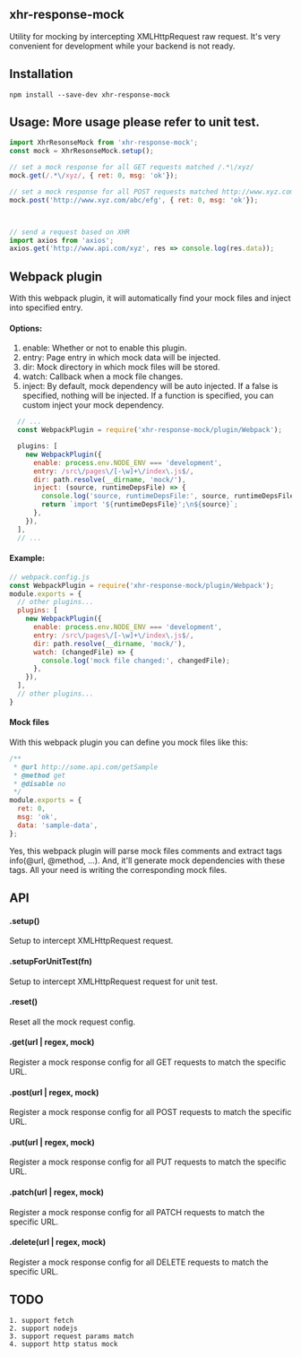 ## xhr-response-mock
Utility for mocking by intercepting XMLHttpRequest raw request.
It's very convenient for development while your backend is not ready.

## Installation
```
npm install --save-dev xhr-response-mock
```

## Usage: More usage please refer to unit test.
```javascript
import XhrResonseMock from 'xhr-response-mock';
const mock = XhrResonseMock.setup();

// set a mock response for all GET requests matched /.*\/xyz/
mock.get(/.*\/xyz/, { ret: 0, msg: 'ok'});

// set a mock response for all POST requests matched http://www.xyz.com/abc/efg
mock.post('http://www.xyz.com/abc/efg', { ret: 0, msg: 'ok'});



// send a request based on XHR
import axios from 'axios';
axios.get('http://www.api.com/xyz', res => console.log(res.data));
```

## Webpack plugin
With this webpack plugin, it will automatically find your mock files and inject into specified entry.

#### Options:
1. enable: Whether or not to enable this plugin.
2. entry: Page entry in which mock data will be injected.
3. dir: Mock directory in which mock files will be stored.
4. watch: Callback when a mock file changes.
5. inject: By default, mock dependency will be auto injected.
           If a false is specified, nothing will be injected.
           If a function is specified, you can custom inject your mock dependency.
```javascript
  // ...
  const WebpackPlugin = require('xhr-response-mock/plugin/Webpack');

  plugins: [
    new WebpackPlugin({
      enable: process.env.NODE_ENV === 'development',
      entry: /src\/pages\/[-\w]+\/index\.js$/,
      dir: path.resolve(__dirname, 'mock/'),
      inject: (source, runtimeDepsFile) => {
        console.log('source, runtimeDepsFile:', source, runtimeDepsFile);
        return `import '${runtimeDepsFile}';\n${source}`;
      },
    }),
  ],
  // ...
```

#### Example:
```javascript
// webpack.config.js
const WebpackPlugin = require('xhr-response-mock/plugin/Webpack');
module.exports = {
  // other plugins...
  plugins: [
    new WebpackPlugin({
      enable: process.env.NODE_ENV === 'development',
      entry: /src\/pages\/[-\w]+\/index\.js$/,
      dir: path.resolve(__dirname, 'mock/'),
      watch: (changedFile) => {
        console.log('mock file changed:', changedFile);
      },
    }),
  ],
  // other plugins...
}
```

#### Mock files
With this webpack plugin you can define you mock files like this:
```javascript
/**
 * @url http://some.api.com/getSample
 * @method get
 * @disable no
 */
module.exports = {
  ret: 0,
  msg: 'ok',
  data: 'sample-data',
};
```
Yes, this webpack plugin will parse mock files comments and extract tags info(@url, @method, ...).
And, it'll generate mock dependencies with these tags. All your need is writing the corresponding mock files.



## API
#### .setup()

Setup to intercept XMLHttpRequest request.

#### .setupForUnitTest(fn)

Setup to intercept XMLHttpRequest request for unit test.

#### .reset()

Reset all the mock request config.

#### .get(url | regex, mock)

Register a mock response config for all GET requests to match the specific URL.

#### .post(url | regex, mock)

Register a mock response config for all POST requests to match the specific URL.

#### .put(url | regex, mock)

Register a mock response config for all PUT requests to match the specific URL.

#### .patch(url | regex, mock)

Register a mock response config for all PATCH requests to match the specific URL.

#### .delete(url | regex, mock)

Register a mock response config for all DELETE requests to match the specific URL.


## TODO
```
1. support fetch
2. support nodejs
3. support request params match
4. support http status mock
```
